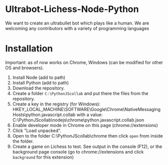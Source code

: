 # Ultrabot-Lichess-Node-Python
We want to create an ultrabullet bot which plays like a human. We are welcoming any contributors with a variety of programming languages
# Installation
Important: as of now works on Chrome, Windows (can be modified for other OS and browsers). 

1. Install Node (add to path)
2. Install Python (add to path)
3. Download the repository.
4. Create a folder `C:\PythonJScollab` and put there the files from the repository.
5. Create a key in the registry (for Windows): 
HKEY_LOCAL_MACHINE\SOFTWARE\Google\Chrome\NativeMessagingHosts\python.javascript.collab
with a value:
C:\PythonJScollab\nodejs\chrome\python.javascript.collab.json
6. Enable developer mode in Chrome on this page (chrome://extensions)
7. Click "Load unpacked".
8. Open to the folder C:\PythonJScollab\chrome then click `open` from inside the folder.
9. Create a game on Lichess to test. See output in the console (F12), or the background page console (go to chrome://extensions and click `background` for this extension)
